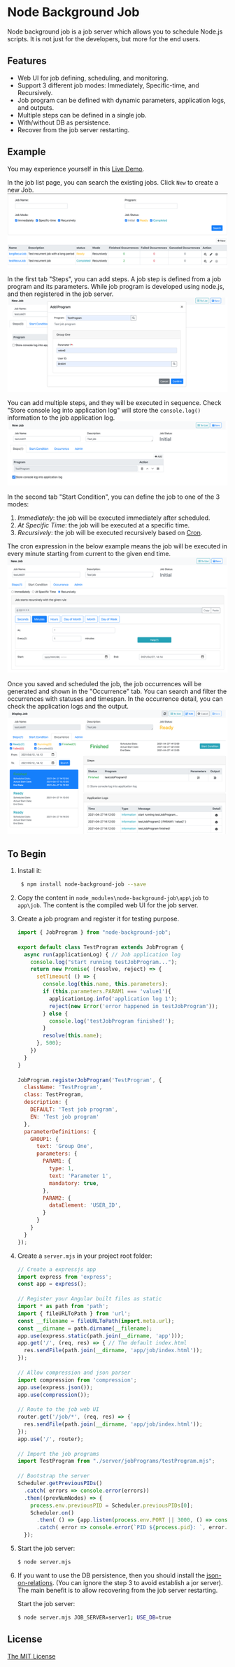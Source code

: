 # Node Background Job

Node background job is a job server which allows you to schedule Node.js scripts. 
It is not just for the developers, but more for the end users.

## Features
* Web UI for job defining, scheduling, and monitoring.
* Support 3 different job modes: Immediately, Specific-time, and Recursively.
* Job program can be defined with dynamic parameters, application logs, and outputs.
* Multiple steps can be defined in a single job.
* With/without DB as persistence. 
* Recover from the job server restarting.

## Example
You may experience yourself in this [Live Demo](https://darkhouse.com.cn/job/jobs).

In the job list page, you can search the existing jobs.
Click `New` to create a new Job.
![Job List](docs/JobList.png)

In the first tab "Steps", you can add steps. 
A job step is defined from a job program and its parameters.
While job program is developed using node.js, and then registered in the job server.
![Add Step](docs/AddStep.png)

You can add multiple steps, and they will be executed in sequence.
Check "Store console log into application log" will store the `console.log()`
information to the job application log.
![Step List](docs/StepList.png)

In the second tab "Start Condition", you can define the job to one of the 3 modes:
1. *Immediately*: the job will be executed immediately after scheduled.
2. *At Specific Time*: the job will be executed at a specific time. 
3. *Recursively*: the job will be executed recursively based on [Cron](https://www.gnu.org/software/mcron/manual/html_node/Crontab-file.html).

The cron expression in the below example means the job will be executed in every minute 
starting from current to the given end time.
![Start Condition](docs/StartCondition.png)

Once you saved and scheduled the job, 
the job occurrences will be generated and shown in the "Occurrence" tab.
You can search and filter the occurrences with statuses and timespan. 
In the occurrence detail, you can check the application logs and the output. 
![Occurrences](docs/Occurrences.png)

## To Begin

1. Install it:
   ```bash
    $ npm install node-background-job --save
   ```
2. Copy the content in `node_modules\node-background-job\app\job` to `app\job`.
   The content is the compiled web UI for the job server.    
   
3. Create a job program and register it for testing purpose.
   ``` javascript
   import { JobProgram } from "node-background-job";
   
   export default class TestProgram extends JobProgram {
     async run(applicationLog) { // Job application log
       console.log("start running testJobProgram...");
       return new Promise( (resolve, reject) => {
         setTimeout( () => {
           console.log(this.name, this.parameters);
           if (this.parameters.PARAM1 === 'value1'){
             applicationLog.info('application log 1');
             reject(new Error('error happened in testJobProgram'));
           } else {
             console.log('testJobProgram finished!');
           }
           resolve(this.name);
         }, 500);
       })
     }
   }
   
   JobProgram.registerJobProgram('TestProgram', {
     className: 'TestProgram',
     class: TestProgram,
     description: {
       DEFAULT: 'Test job program',
       EN: 'Test job program'
     },
     parameterDefinitions: {
       GROUP1: {
         text: 'Group One',
         parameters: {
           PARAM1: {
             type: 1,
             text: 'Parameter 1',
             mandatory: true,
           },
           PARAM2: {
             dataElement: 'USER_ID',
           }
         }
       }
     }
   });
   ```
4. Create a `server.mjs` in your project root folder:
   ``` javascript
   // Create a expressjs app
   import express from 'express';
   const app = express();
   
   // Register your Angular built files as static
   import * as path from 'path';
   import { fileURLToPath } from 'url';
   const __filename = fileURLToPath(import.meta.url);
   const __dirname = path.dirname(__filename);
   app.use(express.static(path.join(__dirname, 'app')));
   app.get('/', (req, res) => { // The default index.html
     res.sendFile(path.join(__dirname, 'app/job/index.html'));
   });
   
   // Allow compression and json parser
   import compression from 'compression';
   app.use(express.json());
   app.use(compression());
   
   // Route to the job web UI
   router.get('/job/*', (req, res) => {
     res.sendFile(path.join(__dirname, 'app/job/index.html'));
   });
   app.use('/', router);
   
   // Import the job programs
   import TestProgram from "./server/jobPrograms/testProgram.mjs";
   
   // Bootstrap the server
   Scheduler.getPreviousPIDs()
     .catch( errors => console.error(errors))
     .then((prevNumNodes) => {
       process.env.previousPID = Scheduler.previousPIDs[0];
       Scheduler.on()
         .then( () => {app.listen(process.env.PORT || 3000, () => console.log('Example app listening on port 3000!'));})
         .catch( error => console.error(`PID ${process.pid}: `, error.message || error));
     });
   ``` 
5. Start the job server:
   ```bash
   $ node server.mjs
   ```   
6. If you want to use the DB persistence,
   then you should install the [json-on-relations](https://github.com/VinceZK/json-on-relations/wiki/Setup).
   (You can ignore the step 3 to avoid establish a jor server).
   The main benefit is to allow recovering from the job server restarting.
   
   Start the job server:
   ```bash
   $ node server.mjs JOB_SERVER=server1; USE_DB=true
   ```   
    
## License
[The MIT License](http://opensource.org/licenses/MIT)
   
